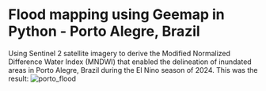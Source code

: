 # Flood mapping using Geemap in Python - Porto Alegre, Brazil
Using Sentinel 2 satellite imagery to derive the Modified Normalized Difference Water Index (MNDWI) that enabled the delineation of inundated areas in Porto Alegre, Brazil during the El Nino season of 2024.
This was the result:
![porto_flood](https://github.com/user-attachments/assets/d99733e7-e0da-4d0b-8ba1-eccdfe662066)


